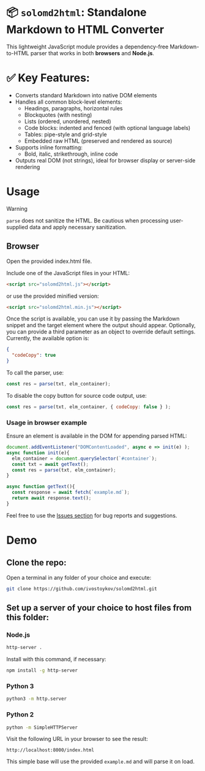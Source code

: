 # 📦 `solomd2html`: Standalone Markdown to HTML Converter

This lightweight JavaScript module provides a dependency-free Markdown-to-HTML parser that works in both **browsers** and **Node.js**.

# ✅ Key Features:
- Converts standard Markdown into native DOM elements
- Handles all common block-level elements:
  - Headings, paragraphs, horizontal rules
  - Blockquotes (with nesting)
  - Lists (ordered, unordered, nested)
  - Code blocks: indented and fenced (with optional language labels)
  - Tables: pipe-style and grid-style
  - Embedded raw HTML (preserved and rendered as source)
- Supports inline formatting:
  - Bold, italic, strikethrough, inline code
- Outputs real DOM (not strings), ideal for browser display or server-side rendering

# Usage

> [!WARNING]
> `parse` does not sanitize the HTML. Be cautious when processing user-supplied data and apply necessary sanitization.

## Browser

Open the provided index.html file.

Include one of the JavaScript files in your HTML:

```html
<script src="solomd2html.js"></script>
```

or use the provided minified version:

```html
<script src="solomd2html.min.js"></script>
```

Once the script is available, you can use it by passing the Markdown snippet and the target element where the output should appear. Optionally, you can provide a third parameter as an object to override default settings. Currently, the available option is:

```json
{
  "codeCopy": true
}
```

To call the parser, use:

```javascript
const res = parse(txt, elm_container);
```

To disable the copy button for source code output, use:

```javascript
const res = parse(txt, elm_container, { codeCopy: false } );
```


### Usage in browser example

Ensure an element is available in the DOM for appending parsed HTML:

```javascript
document.addEventListener("DOMContentLoaded", async e => init(e) );
async function init(e){
  elm_container = document.querySelector(`#container`);
  const txt = await getText();
  const res = parse(txt, elm_container);
}

async function getText(){
  const response = await fetch(`example.md`);
  return await response.text();
}
```

Feel free to use the [Issues section](https://github.com/ivostoykov/solomd2html/issues) for bug reports and suggestions.


# Demo

## Clone the repo:

Open a terminal in any folder of your choice and execute:

```bash
git clone https://github.com/ivostoykov/solomd2html.git
```

## Set up a server of your choice to host files from this folder:

### Node.js

```bash
http-server .
```

Install with this command, if necessary:

```bash
npm install -g http-server
```

### Python 3

```bash
python3 -m http.server
```

### Python 2

```bash
python -m SimpleHTTPServer
```

Visit the following URL in your browser to see the result:

```
http://localhost:8000/index.html
```

This simple base will use the provided `example.md` and will parse it on load.
